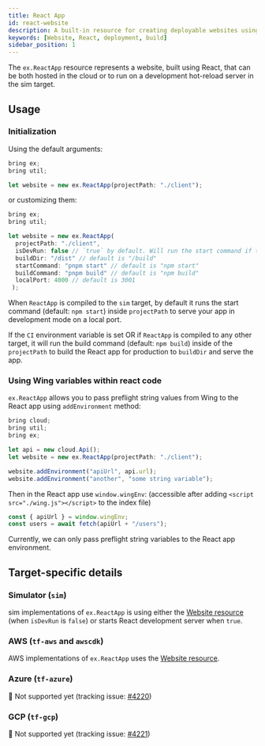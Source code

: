 ```yaml
---
title: React App
id: react-website
description: A built-in resource for creating deployable websites using the React framework.
keywords: [Website, React, deployment, build]
sidebar_position: 1
---
```


The `ex.ReactApp` resource represents a website, built using React, that can be both hosted in the cloud or to run on a development hot-reload server in the sim target.

## Usage

### Initialization

Using the default arguments:

```ts
bring ex;
bring util;

let website = new ex.ReactApp(projectPath: "./client");
```

or customizing them:

```ts
bring ex;
bring util;

let website = new ex.ReactApp(
  projectPath: "./client",
  isDevRun: false // `true` by default. Will run the start command if true, and the build command if not
  buildDir: "/dist" // default is "/build"
  startCommand: "pnpm start" // default is "npm start"
  buildCommand: "pnpm build" // default is "npm build"
  localPort: 4000 // default is 3001
 );
```

When `ReactApp` is compiled to the `sim` target, by default it runs the start command (default: `npm start`) inside `projectPath` to serve your app in development mode on a local port.

If the `CI` environment variable is set OR if `ReactApp` is compiled to any other target, it will run the build command (default: `npm build`) inside of the `projectPath` to build the React app for production to `buildDir` and serve the app.

### Using Wing variables within react code

`ex.ReactApp` allows you to pass preflight string values from Wing to the React app using `addEnvironment` method:

```ts
bring cloud;
bring util;
bring ex;

let api = new cloud.Api();
let website = new ex.ReactApp(projectPath: "./client");

website.addEnvironment("apiUrl", api.url);
website.addEnvironment("another", "some string variable");

```

Then in the React app use `window.wingEnv`:
(accessible after adding `<script src="./wing.js"></script>` to the index file)

```ts
const { apiUrl } = window.wingEnv;
const users = await fetch(apiUrl + "/users");
```

Currently, we can only pass preflight string variables to the React app environment.

## Target-specific details

### Simulator (`sim`)

sim implementations of `ex.ReactApp` is using either the [Website resource](../01-cloud/website.md) (when `isDevRun` is `false`) or starts React development server when `true`.

### AWS (`tf-aws` and `awscdk`)

AWS implementations of `ex.ReactApp` uses the [Website resource](../01-cloud/website.md).

### Azure (`tf-azure`)

🚧 Not supported yet (tracking issue: [#4220](https://github.com/winglang/wing/issues/4220))

### GCP (`tf-gcp`)

🚧 Not supported yet (tracking issue: [#4221](https://github.com/winglang/wing/issues/4221))
